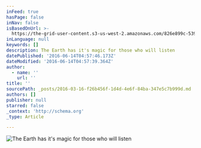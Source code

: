 ```yaml
---
inFeed: true
hasPage: false
inNav: false
isBasedOnUrl: >-
  https://the-grid-user-content.s3-us-west-2.amazonaws.com/826e899c-5395-44c0-b1e8-7d576cd64e40.png
inLanguage: null
keywords: []
description: The Earth has it's magic for those who will listen
datePublished: '2016-06-14T04:57:46.173Z'
dateModified: '2016-06-14T04:57:39.364Z'
author:
  - name: ''
    url: ''
title: ''
sourcePath: _posts/2016-03-16-f26b456f-1d4d-4e6f-84ba-347e5c7b999d.md
authors: []
publisher: null
starred: false
_context: 'http://schema.org'
_type: Article

---
```

![The Earth has it's magic for those who will listen](https://s3-us-west-2.amazonaws.com/the-grid-img/p/f5651603e37c992f67f5114ce0752278c1e2073b.png)